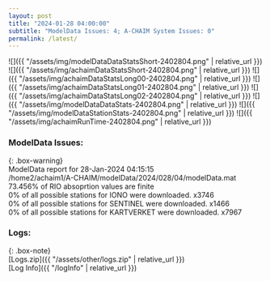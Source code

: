 ```yaml
---
layout: post
title: "2024-01-28 04:00:00"
subtitle: "ModelData Issues: 4; A-CHAIM System Issues: 0"
permalink: /latest/
---
```


![]({{ "/assets/img/modelDataDataStatsShort-2402804.png" | relative_url }})
![]({{ "/assets/img/achaimDataStatsShort-2402804.png" | relative_url }})
![]({{ "/assets/img/achaimDataStatsLong00-2402804.png" | relative_url }})
![]({{ "/assets/img/achaimDataStatsLong01-2402804.png" | relative_url }})
![]({{ "/assets/img/achaimDataStatsLong02-2402804.png" | relative_url }})
![]({{ "/assets/img/modelDataDataStats-2402804.png" | relative_url }})
![]({{ "/assets/img/modelDataStationStats-2402804.png" | relative_url }})
![]({{ "/assets/img/achaimRunTime-2402804.png" | relative_url }})


### ModelData Issues:  
  
{: .box-warning}  
 ModelData report for 28-Jan-2024 04:15:15   
 /home2/achaim1/A-CHAIM/modelData/2024/028/04/modelData.mat   
 73.456% of RIO absoprtion values are finite   
 0% of all possible stations for IONO were downloaded. x3746   
 0% of all possible stations for SENTINEL were downloaded. x1466   
 0% of all possible stations for KARTVERKET were downloaded. x7967   
  


### Logs:  
  
{: .box-note}  
[Logs.zip]({{ "/assets/other/logs.zip" | relative_url }})  
[Log Info]({{ "/logInfo" | relative_url }})  
